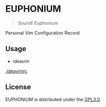 # EUPHONIUM

> Sound! Euphonium

Personal Vim Configuration Record

## Usage

- ideavim

[.ideavimrc](ideavim/.ideavimrc)

## License

EUPHONIUM is distributed under the [GPL3.0](./LICENSE).
